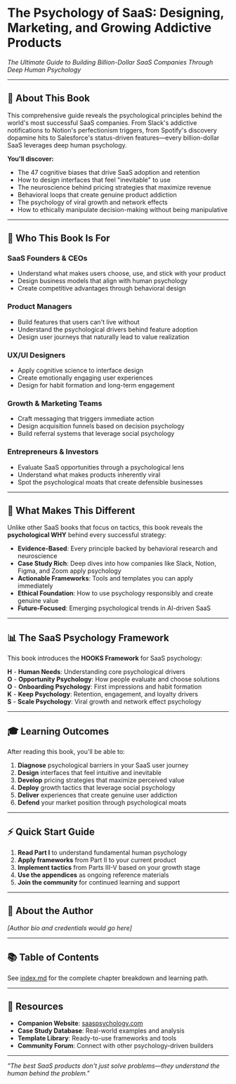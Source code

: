 # The Psychology of SaaS: Designing, Marketing, and Growing Addictive Products

*The Ultimate Guide to Building Billion-Dollar SaaS Companies Through Deep Human Psychology*

---

## 🧠 **About This Book**

This comprehensive guide reveals the psychological principles behind the world's most successful SaaS companies. From Slack's addictive notifications to Notion's perfectionism triggers, from Spotify's discovery dopamine hits to Salesforce's status-driven features—every billion-dollar SaaS leverages deep human psychology.

**You'll discover:**
- The 47 cognitive biases that drive SaaS adoption and retention
- How to design interfaces that feel "inevitable" to use
- The neuroscience behind pricing strategies that maximize revenue
- Behavioral loops that create genuine product addiction
- The psychology of viral growth and network effects
- How to ethically manipulate decision-making without being manipulative

---

## 🎯 **Who This Book Is For**

### **SaaS Founders & CEOs**
- Understand what makes users choose, use, and stick with your product
- Design business models that align with human psychology
- Create competitive advantages through behavioral design

### **Product Managers**
- Build features that users can't live without
- Understand the psychological drivers behind feature adoption
- Design user journeys that naturally lead to value realization

### **UX/UI Designers**
- Apply cognitive science to interface design
- Create emotionally engaging user experiences
- Design for habit formation and long-term engagement

### **Growth & Marketing Teams**
- Craft messaging that triggers immediate action
- Design acquisition funnels based on decision psychology
- Build referral systems that leverage social psychology

### **Entrepreneurs & Investors**
- Evaluate SaaS opportunities through a psychological lens
- Understand what makes products inherently viral
- Spot the psychological moats that create defensible businesses

---

## 🚀 **What Makes This Different**

Unlike other SaaS books that focus on tactics, this book reveals the **psychological WHY** behind every successful strategy:

- **Evidence-Based**: Every principle backed by behavioral research and neuroscience
- **Case Study Rich**: Deep dives into how companies like Slack, Notion, Figma, and Zoom apply psychology
- **Actionable Frameworks**: Tools and templates you can apply immediately
- **Ethical Foundation**: How to use psychology responsibly and create genuine value
- **Future-Focused**: Emerging psychological trends in AI-driven SaaS

---

## 📊 **The SaaS Psychology Framework**

This book introduces the **HOOKS Framework** for SaaS psychology:

**H** - **Human Needs**: Understanding core psychological drivers  
**O** - **Opportunity Psychology**: How people evaluate and choose solutions  
**O** - **Onboarding Psychology**: First impressions and habit formation  
**K** - **Keep Psychology**: Retention, engagement, and loyalty drivers  
**S** - **Scale Psychology**: Viral growth and network effect psychology  

---

## 🎓 **Learning Outcomes**

After reading this book, you'll be able to:

1. **Diagnose** psychological barriers in your SaaS user journey
2. **Design** interfaces that feel intuitive and inevitable
3. **Develop** pricing strategies that maximize perceived value
4. **Deploy** growth tactics that leverage social psychology
5. **Deliver** experiences that create genuine user addiction
6. **Defend** your market position through psychological moats

---

## ⚡ **Quick Start Guide**

1. **Read Part I** to understand fundamental human psychology
2. **Apply frameworks** from Part II to your current product
3. **Implement tactics** from Parts III-V based on your growth stage
4. **Use the appendices** as ongoing reference materials
5. **Join the community** for continued learning and support

---

## 🤝 **About the Author**

*[Author bio and credentials would go here]*

---

## 📚 **Table of Contents**

See [index.md](./index.md) for the complete chapter breakdown and learning path.

---

## 🔗 **Resources**

- **Companion Website**: [saaspsychology.com](https://saaspsychology.com)
- **Case Study Database**: Real-world examples and analysis
- **Template Library**: Ready-to-use frameworks and tools
- **Community Forum**: Connect with other psychology-driven builders

---

*"The best SaaS products don't just solve problems—they understand the human behind the problem."*